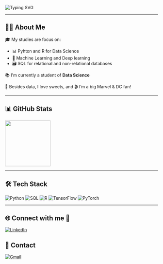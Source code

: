 <!-- Welcome animado -->
![Typing SVG](https://readme-typing-svg.demolab.com?font=Poppins&weight=700&size=40&pause=1000&color=D758F7&background=FFFFFF00&width=700&height=100&lines=Hello!!+I%27m+Dreh+%28%3A)

---

## 👩‍💻 About Me  

🎓 My studies are focus on: 

- 📊 Pyhton and R for Data Science  
- 🤖 Machine Learning and Deep learning    
- 🗃️ SQL for relational and non-relational databases   

📚 I'm currently a student of **Data Science**   
  


🍬 Besides data, I love sweets, and 🎬 I’m a big Marvel & DC fan!  

---

## 📊 GitHub Stats  

<img src="https://github-readme-stats.vercel.app/api?username=drehcris&theme=transparent&bg_color=FFFFFF&border_color=D758F7FF&show_icons=true&icon_color=D758F7FF&title_color=D758F7FF&text_color=000000" height="150"/>

---

## 🛠️ Tech Stack  

![Python](https://img.shields.io/badge/Python-3776AB?logo=python&logoColor=white)
![SQL](https://img.shields.io/badge/SQL-336791?logo=postgresql&logoColor=white)
![R](https://img.shields.io/badge/Pandas-150458?logo=r&logoColor=white)
![TensorFlow](https://img.shields.io/badge/TensorFlow-FF6F00?logo=tensorflow&logoColor=white)
![PyTorch](https://img.shields.io/badge/PyTorch-EE4C2C?logo=pytorch&logoColor=white)

---

## 🌐 Connect with me 📌  
[![LinkedIn](https://img.shields.io/badge/LinkedIn-0077B5?style=for-the-badge&logo=linkedin&logoColor=white)](https://www.linkedin.com/in/drehcris/)  

## 📱 Contact  
[![Gmail](https://img.shields.io/badge/Gmail-333333?style=for-the-badge&logo=gmail&logoColor=red)](mailto:dreccris@gmail.com)  

